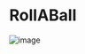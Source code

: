 # RollABall

![image](https://github.com/KrasiKirov/RollABall/assets/113156316/eafb86f3-404e-4ec4-9d92-10592f92264f)
